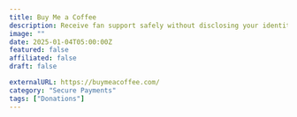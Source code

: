 ```yaml
---
title: Buy Me a Coffee
description: Receive fan support safely without disclosing your identity or address.
image: ""
date: 2025-01-04T05:00:00Z
featured: false
affiliated: false
draft: false

externalURL: https://buymeacoffee.com/
category: "Secure Payments"
tags: ["Donations"]
---
```

